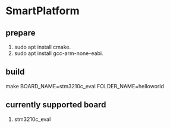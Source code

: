 # SmartPlatform

## prepare

1. sudo apt install cmake.
2. sudo apt install gcc-arm-none-eabi.

## build

make BOARD_NAME=stm3210c_eval FOLDER_NAME=helloworld <br>

## currently supported board

1. stm3210c_eval
